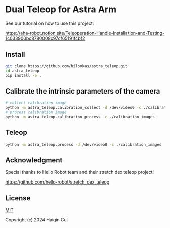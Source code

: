 # Dual Teleop for Astra Arm

See our tutorial on how to use this project:

<https://aha-robot.notion.site/Teleoperation-Handle-Installation-and-Testing-1c033900bc8780008c97cf65191f4bf2>

## Install

```bash
git clone https://github.com/hilookas/astra_teleop.git
cd astra_teleop
pip install -e .
```

## Calibrate the intrinsic parameters of the camera 

```bash
# collect calibration image
python -m astra_teleop.calibration_collect -d /dev/video0 -c ./calibration_images
# process calibration image
python -m astra_teleop.calibration_process -c ./calibration_images
```

## Teleop

```bash
python -m astra_teleop.process -d /dev/video0 -c ./calibration_images
```

## Acknowledgment

Special thanks to Hello Robot team and their stretch dex teleop project!

<https://github.com/hello-robot/stretch_dex_teleop>

## License

[MIT](http://opensource.org/licenses/MIT)

Copyright (c) 2024 Haiqin Cui